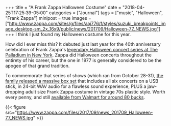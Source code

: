 +++
title = "A Frank Zappa Halloween Costume"
date = "2018-04-25T17:25:39-05:00"
categories = ["Journal"]
tags = ["music", "Halloween", "Frank Zappa"]
minipost = true
images = ["http://www.zappa.com/sites/g/files/aaj776/f/styles/suzuki_breakpoints_image_desktop-sm_2x_16x9/public/news/201709/Halloween-77_NEWS.jpg"]
+++
I think I just found my Halloween costume for this year.

How did I ever miss this? It debuted just last year for the 40th anniversary celebration of Frank Zappa's [legendary Halloween concert series at The Palladium in New York](https://www.youtube.com/watch?v=DxIYPq0PsCw). Zappa did Halloween concerts throughout the entirety of his career, but the one in 1977 is generally considered to be the apogee of that grand tradition. 

To commemorate that series of shows (which ran from October 28-31), [the family released a massive box set](http://www.zappa.com/news/halloween-77-box-set-celebrates-historic-concert-runs-40th-anniversary-october-20) that includes all six concerts on a USB stick, in 24-bit WAV audio for a flawless sound experience, PLUS a jaw-dropping adult size Frank Zappa costume in vintage 70s plastic style. Worth every penny, and still [available from Walmart for around 80 bucks](https://www.walmart.com/ip/Halloween-77-Limited-Edition/389476830?wmlspartner=wlpa&selectedSellerId=4115&adid=22222222227123273768&wl0=&wl1=g&wl2=c&wl3=234249714372&wl4=pla-385955699003&wl5=9026811&wl6=&wl7=&wl8=&wl9=pla&wl10=115794308&wl11=online&wl12=389476830&wl13=&veh=sem). 

{{< figure src="https://www.zappa.com/files/2017/09/news_201709_Halloween-77_NEWS.jpg" >}}
